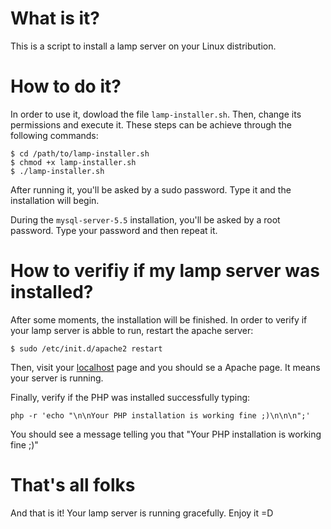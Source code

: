 # What is it?
This is a script to install a lamp server on your Linux distribution.

# How to do it?
In order to use it, dowload the file `lamp-installer.sh`. Then, change its permissions and execute it. These steps can be achieve through the following commands:
```
$ cd /path/to/lamp-installer.sh
$ chmod +x lamp-installer.sh
$ ./lamp-installer.sh
```
After running it, you'll be asked by a sudo password. Type it and the installation will begin.

During the `mysql-server-5.5` installation, you'll be asked by a root password. Type your password and then repeat it.

# How to verifiy if my lamp server was installed?
After some moments, the installation will be finished. In order to verify if your lamp server is abble to run, restart the apache server:
```
$ sudo /etc/init.d/apache2 restart
```
Then, visit your [localhost](http://localhost) page and you should se a Apache page. It means your server is running.

Finally, verify if the PHP was installed successfully typing:
```
php -r 'echo "\n\nYour PHP installation is working fine ;)\n\n\n";'
```
You should see a message telling you that "Your PHP installation is working fine ;)"

# That's all folks
And that is it! Your lamp server is running gracefully. Enjoy it =D
